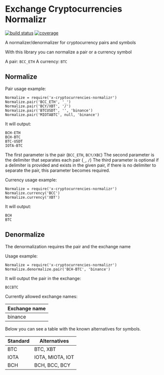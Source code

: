 Exchange Cryptocurrencies Normalizr
===================================

[![build status](https://gitlab.com/x-data/x-cryptocurrencies-normalizr/badges/master/build.svg)](https://gitlab.com/x-data/x-cryptocurrencies-normalizr/commits/master)
[![coverage](https://gitlab.com/x-data/x-cryptocurrencies-normalizr/badges/master/coverage.svg?job=test)](https://gitlab.com/x-data/x-cryptocurrencies-normalizr/commits/master)

A normalizer/denormalizer for cryptocurrency pairs and symbols

With this library you can normalize a pair or a currency symbol

A pair: `BCC_ETH`
A currency: `BTC`

Normalize
---------

Pair usage example:

    Normalize = require('x-cryptocurrencies-normalizr')
    Normalize.pair('BCC_ETH', '_')
    Normalize.pair('BCY/XBT', '/')
    Normalize.pair('BTCUSDT', '', 'binance')
    Normalize.pair('MIOTABTC', null, 'binance')

It will output:

    BCH-ETH
    BCH-BTC
    BTC-USDT
    IOTA-BTC

The first parameter is the pair (`BCC_ETH`, `BCY/XBC`)
The second parameter is the delimiter that separates each pair (`_`, `/`)
The third parameter is optional if a delimiter is provided and exists in the given pair, if there is no delimiter to separate the pair, this parameter becomes required.

Currency usage example:

    Normalize = require('x-cryptocurrencies-normalizr')
    Normalize.currency('BCC')
    Normalize.currency('XBT')

It will output:

    BCH
    BTC

Denormalize
-----------

The denormalization requires the pair and the exchange name

Usage example:

    Normalize = require('x-cryptocurrencies-normalizr')
    Normalize.denormalize.pair('BCH-BTC', 'binance')

It will output the pair in the exchange:

    BCCBTC

Currently allowed exchange names:

| Exchange name |
|---------------|
| binance       |

Below you can see a table with the known alternatives
for symbols.

| Standard | Alternatives     |
|----------|------------------|
| BTC      | BTC, XBT         |
| IOTA     | IOTA, MIOTA, IOT |
| BCH      | BCH, BCC, BCY    |
